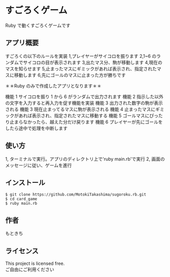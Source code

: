 # すごろくゲーム

Ruby で動くすごろくゲームです

## アプリ概要

すごろくの以下のルールを実装
1,プレイヤーがサイコロを振ります
2,1~6 のランダムでサイコロの目が表示されます
3,出たマス分、駒が移動します
4,現在のマスを知らせます
5,止まったマスにギミックがあれば表示され、指定されたマスに移動します
6,先にゴールのマスに止まった方が勝ちです

＊＊Ruby のみで作成したアプリとなります＊＊

機能 1 サイコロを振り 1 から 6 がランダムで出力されます
機能 2 指示した以外の文字を入力すると再入力を促す機能を実装
機能 3 出力された数字の駒が表示される
機能 3 現在止まってるマスに駒が表示される
機能 4 止まったマスにギミックがあれば表示され、指定されたマスに移動する
機能 5 ゴールマスにぴったり止まらなかったら、越えた分だけ戻ります
機能 6 プレイヤーが先にゴールをしたら途中で処理を中断します

## 使い方

1, ターミナルで実行。アプリのディレクトリ上で'ruby main.rb'で実行
2, 画面のメッセージに従い、ゲームを進行

## インストール

```
$ git clone https://github.com/MotokiTakashima/sugoroku.rb.git
$ cd card_game
$ ruby main.rb
```

## 作者

もときち

## ライセンス

This project is licensed free.  
ご自由にご利用ください
